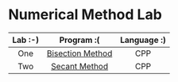 # Numerical Method Lab

| Lab :-) |               Program :(                | Language :) |
| :-----: | :-------------------------------------: | :---------: |
|   One   | [Bisection Method](./bisection%231.cpp) |     CPP     |
|   Two   |    [Secant Method](./secant%232.cpp)    |     CPP     |


